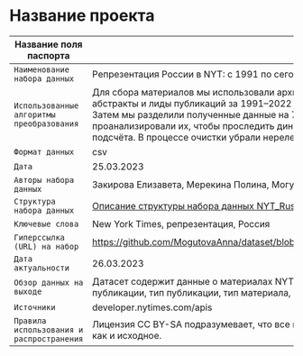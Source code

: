 # Название проекта

| Название поля паспорта | Значение поля паспорта |
|---|---|
|`Наименование набора данных`| Репрезентация России в NYT: с 1991 по сегодняшний день |
|`Использованные алгоритмы преобразования`| Для сбора материалов мы использовали архив API New York Times, откуда взяли даты, типы, ключевые слова, заголовки, абстракты и лиды публикаций за 1991–2022 годы. В роли фильтров послужили слова: Russia, Kremlin, Yeltsin, Medvedev, Putin. Затем мы разделили полученные данные на 7 временных отрезков, каждый по 5 лет, кроме 2021–2022 гг., и проанализировали их, чтобы проследить динамику. Столбец с типом материалов мы разделили на два столбца для удобства подсчёта. В процессе очистки убрали нерелевантные строчки, не связанные с Россией |
|`Формат данных`| csv |
|`Дата`| 25.03.2023 |
|`Авторы набора данных`| Закирова Елизавета, Мерекина Полина, Могутова Анна, Рябова Полина |
|`Структура набора данных`|[Описание структуры набора данных NYT_Russia_1991_2022.csv](https://github.com/MogutovaAnna/dataset/blob/ba1037235a6b2c9b1255294e1cc81dd719a1789f/%D0%9E%D0%BF%D0%B8%D1%81%D0%B0%D0%BD%D0%B8%D0%B5%20%D1%81%D1%82%D1%80%D1%83%D0%BA%D1%82%D1%83%D1%80%D1%8B%20%D0%BD%D0%B0%D0%B1%D0%BE%D1%80%D0%B0%20%D0%B4%D0%B0%D0%BD%D0%BD%D1%8B%D1%85%20NYT_Russia_1991_2022.csv)|
|`Ключевые слова`| New York Times, репрезентация, Россия |
|`Гиперссылка (URL) на набор`| https://github.com/MogutovaAnna/dataset/blob/22725996a4d4490d23a2e198d89d6f97db704467/NYT_Russia_1991_2022(1).csv |
|`Дата актуальности`| 26.03.2023 |
|`Обзор данных на выходе`| Датасет содержит данные о материалах NYT с упоминанием России, выпущенных в 1991–2022 гг., включая заголовки, дату публикации, тип публикации, тип материала, секцию, ключевые слова, абстракт, лид, количество слов |
|`Источники`| developer.nytimes.com/apis |
|`Правила использования и распространения`| Лицензия CC BY-SA подразумевает, что все производные вашего произведения должны распространяться также свободно, как и исходное. |
